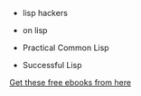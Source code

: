 

- lisp hackers

- on lisp

- Practical Common Lisp

- Successful Lisp

[Get these free ebooks from here](https://common-lisp.net/documentation)
